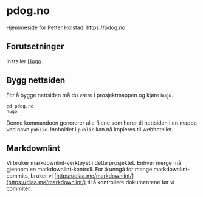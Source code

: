 # pdog.no

Hjemmeside for Petter Holstad. <https://pdog.no>

## Forutsetninger

Installer [Hugo](https://gohugo.io/getting-started/installing/).

## Bygg nettsiden

For å bygge nettsiden må du være i prosjektmappen og kjøre `hugo`.

```shell
cd pdog.no
hugo
```

Denne kommandoen genererer alle filene som hører til nettsiden i en mappe ved
navn `public`. Innholdet i `public` kan nå kopieres til webhotellet.

## Markdownlint

Vi bruker markdownlint-verktøyet i dette prosjektet. Enhver merge må gjennom en
markdownlint-kontroll. For å unngå for mange markdownlint-commits, bruker vi
[https://dlaa.me/markdownlint/](https://dlaa.me/markdownlint/) til å kontrollere
dokumentene før vi commiter.
